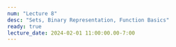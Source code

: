 ```yaml
---
num: "Lecture 8"
desc: "Sets, Binary Representation, Function Basics"
ready: true
lecture_date: 2024-02-01 11:00:00.00-7:00
---
```

